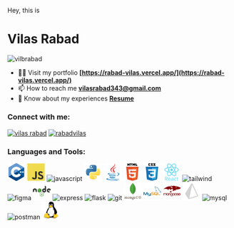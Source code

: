 Hey, this is
# Vilas Rabad

<p align="left"> <img src="https://komarev.com/ghpvc/?username=vilbrabad&label=Profile%20views&color=0e75b6&style=flat" alt="vilbrabad" /> </p>



- 👨‍💻 Visit my portfolio **[https://rabad-vilas.vercel.app/](https://rabad-vilas.vercel.app/)**
- 📫 How to reach me **vilasrabad343@gmail.com**
- 📄 Know about my experiences **[Resume](https://drive.google.com/file/d/1p33OCZKO6BOEld8723Jkrj0HlxOTciCX/view?usp=sharing)**

<h3 align="left">Connect with me:</h3>
<p align="left">
<a href="https://linkedin.com/in/vilas rabad" target="blank"><img align="center" src="https://raw.githubusercontent.com/rahuldkjain/github-profile-readme-generator/master/src/images/icons/Social/linked-in-alt.svg" alt="vilas rabad" height="30" width="40" /></a>
<a href="https://www.leetcode.com/rabadvilas" target="blank"><img align="center" src="https://raw.githubusercontent.com/rahuldkjain/github-profile-readme-generator/master/src/images/icons/Social/leet-code.svg" alt="rabadvilas" height="30" width="40" /></a>
</p>

<h3 align="left">Languages and Tools:</h3>
<p align="left"> <img src="https://raw.githubusercontent.com/devicons/devicon/master/icons/cplusplus/cplusplus-original.svg" alt="cplusplus" width="40" height="40"/> <img src="https://raw.githubusercontent.com/devicons/devicon/master/icons/javascript/javascript-original.svg" alt="javascript" width="40" height="40"/> <img src="https://upload.wikimedia.org/wikipedia/commons/thumb/f/f5/Typescript.svg/96px-Typescript.svg.png" alt="javascript" width="40" height="40"/>  <img src="https://raw.githubusercontent.com/devicons/devicon/master/icons/python/python-original.svg" alt="python" width="40" height="40"/> <img src="https://raw.githubusercontent.com/devicons/devicon/master/icons/java/java-original.svg" alt="java" width="40" height="40"/> <img src="https://raw.githubusercontent.com/devicons/devicon/master/icons/html5/html5-original-wordmark.svg" alt="html5" width="40" height="40"/> <img src="https://raw.githubusercontent.com/devicons/devicon/master/icons/css3/css3-original-wordmark.svg" alt="css3" width="40" height="40"/> <img src="https://raw.githubusercontent.com/devicons/devicon/master/icons/react/react-original-wordmark.svg" alt="react" width="40" height="40"/> <img src="https://www.vectorlogo.zone/logos/tailwindcss/tailwindcss-icon.svg" alt="tailwind" width="40" height="40"/> <img src="https://www.vectorlogo.zone/logos/figma/figma-icon.svg" alt="figma" width="40" height="40"/> <img src="https://raw.githubusercontent.com/devicons/devicon/master/icons/nodejs/nodejs-original-wordmark.svg" alt="nodejs" width="40" height="40"/> <img src="https://upload.vectorlogo.zone/logos/expressjs/images/a1b5cb1f-dae7-4971-ab5b-68efce751b0f.svg" alt="express"  height="40"/> <img src="https://upload.vectorlogo.zone/logos/pocoo_flask/images/1d3304cb-4d91-4551-9d5f-121e6ef8af60.svg" alt="flask" width="40" height="40"/> <img src="https://www.vectorlogo.zone/logos/git-scm/git-scm-icon.svg" alt="git" width="40" height="40"/>  <img src="https://raw.githubusercontent.com/devicons/devicon/master/icons/mongodb/mongodb-original-wordmark.svg" alt="mongodb" width="40" height="40"/> <img src="https://raw.githubusercontent.com/devicons/devicon/master/icons/mysql/mysql-original-wordmark.svg" alt="mysql" width="40" height="40"/>  <img src="https://raw.githubusercontent.com/devicons/devicon/master/icons/mongoose/mongoose-original-wordmark.svg" alt="mysql" width="40" height="40"/> <img src="https://raw.githubusercontent.com/vscode-icons/vscode-icons/master/icons/file_type_prisma.svg" alt="mysql" width="40" height="40"/> <img src="https://www.vectorlogo.zone/logos/graphql/graphql-icon.svg" alt="mysql" width="40" height="40"/> <img src="https://www.vectorlogo.zone/logos/getpostman/getpostman-icon.svg" alt="postman" width="40" height="40"/> <img src="https://raw.githubusercontent.com/devicons/devicon/master/icons/linux/linux-original.svg" alt="linux" width="40" height="40"/>


